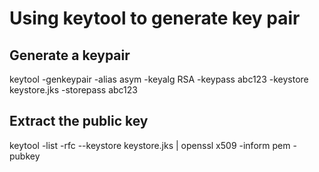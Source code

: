# Using keytool to generate key pair

## Generate a keypair
keytool -genkeypair -alias asym -keyalg RSA -keypass abc123 -keystore keystore.jks -storepass abc123

## Extract the public key
keytool -list -rfc --keystore keystore.jks | openssl x509 -inform pem -pubkey

